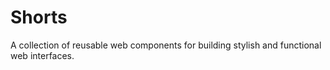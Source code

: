 # Shorts
A collection of reusable web components for building stylish and functional web interfaces.
